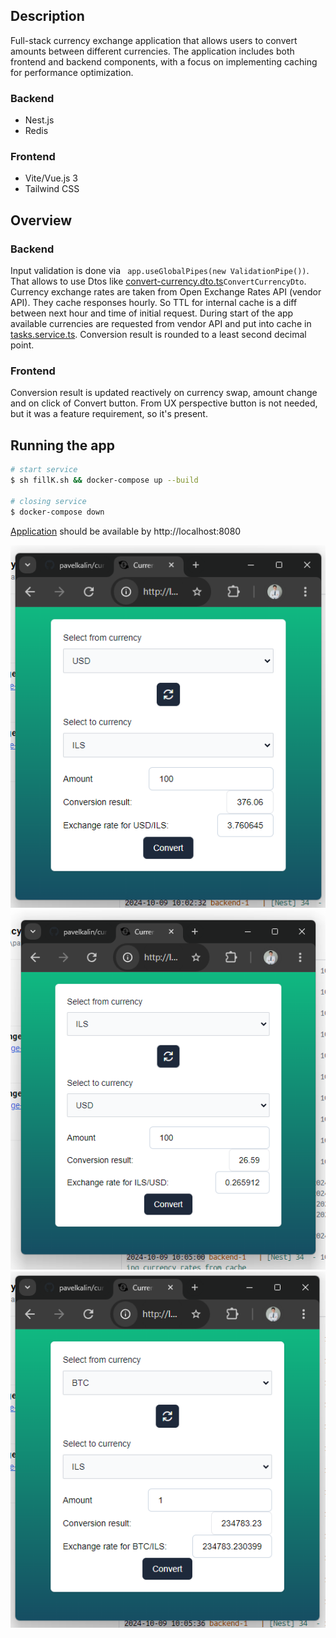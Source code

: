 ## Description

Full-stack currency exchange application that allows users to convert amounts between
different currencies. The application includes both frontend and backend components, with a
focus on implementing caching for performance optimization.

### Backend

* Nest.js
* Redis

### Frontend

* Vite/Vue.js 3
* Tailwind CSS

## Overview

### Backend

Input validation is done via ``` app.useGlobalPipes(new ValidationPipe())```. 
That allows to use Dtos like [convert-currency.dto.ts](src%2Fapp%2Fapi%2Fdto%2Fconvert-currency.dto.ts)```ConvertCurrencyDto```.
Currency exchange rates are taken from Open Exchange Rates API (vendor API). They cache responses hourly. 
So TTL for internal cache is a diff between next hour and time of initial request.
During start of the app available currencies are requested from vendor API and put into cache in
[tasks.service.ts](src%2Fapp%2Fcron-jobs%2Ftasks.service.ts).
Conversion result is rounded to a least second decimal point. 

### Frontend

Conversion result is updated reactively on currency swap, amount change and on click of Convert button.
From UX perspective button is not needed, but it was a feature requirement, so it's present.


## Running the app

```bash
# start service
$ sh fillK.sh && docker-compose up --build

# closing service
$ docker-compose down
```
[Application](http://localhost:8080) should be available by http://localhost:8080

![img.png](img.png)
![img_1.png](img_1.png)
![img_2.png](img_2.png)